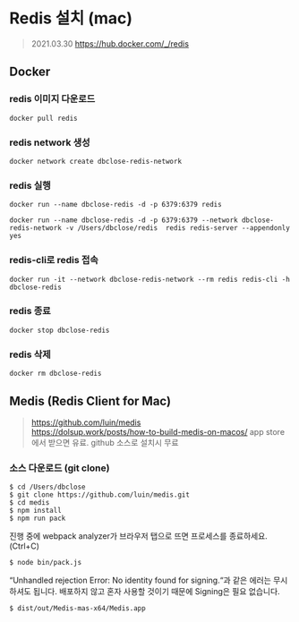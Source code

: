 # Redis 설치 (mac)
> 2021.03.30 
> https://hub.docker.com/_/redis


## Docker
### redis 이미지 다운로드 
```shell
docker pull redis
```

### redis network 생성 
```shell
docker network create dbclose-redis-network
```


### redis 실행 
```shell
docker run --name dbclose-redis -d -p 6379:6379 redis
```

```shell
docker run --name dbclose-redis -d -p 6379:6379 --network dbclose-redis-network -v /Users/dbclose/redis  redis redis-server --appendonly yes
```


### redis-cli로 redis 접속 
```shell
docker run -it --network dbclose-redis-network --rm redis redis-cli -h dbclose-redis
```


### redis 종료 
```shell
docker stop dbclose-redis
```

### redis 삭제 
```shell
docker rm dbclose-redis
```


## Medis (Redis Client for Mac)
> https://github.com/luin/medis  
> https://dolsup.work/posts/how-to-build-medis-on-macos/
> app store에서 받으면 유료. github 소스로 설치시 무료 

### 소스 다운로드 (git clone)
```shell
$ cd /Users/dbclose
$ git clone https://github.com/luin/medis.git
$ cd medis
$ npm install
$ npm run pack
```
진행 중에 webpack analyzer가 브라우저 탭으로 뜨면 프로세스를 종료하세요. (Ctrl+C)

```shell
$ node bin/pack.js
```
“Unhandled rejection Error: No identity found for signing.“과 같은 에러는 무시하셔도 됩니다. 배포하지 않고 혼자 사용할 것이기 때문에 Signing은 필요 없습니다.


```shell
$ dist/out/Medis-mas-x64/Medis.app
```
